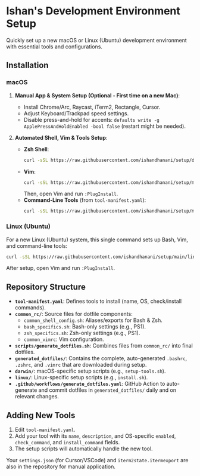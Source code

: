 # Ishan's Development Environment Setup

Quickly set up a new macOS or Linux (Ubuntu) development environment with essential tools and configurations.

## Installation

### macOS

1.  **Manual App & System Setup (Optional - First time on a new Mac)**:

    - Install Chrome/Arc, Raycast, iTerm2, Rectangle, Cursor.
    - Adjust Keyboard/Trackpad speed settings.
    - Disable press-and-hold for accents: `defaults write -g ApplePressAndHoldEnabled -bool false` (restart might be needed).

2.  **Automated Shell, Vim & Tools Setup**:
    - **Zsh Shell**:
      ```bash
      curl -sSL https://raw.githubusercontent.com/ishandhanani/setup/dotfiles-latest/generated_dotfiles/.zshrc -o ~/.zshrc && echo "Zsh config installed. Source it or open a new terminal."
      ```
    - **Vim**:
      ```bash
      curl -sSL https://raw.githubusercontent.com/ishandhanani/setup/main/linux/vim_setup.sh | bash
      ```
      Then, open Vim and run `:PlugInstall`.
    - **Command-Line Tools** (from `tool-manifest.yaml`):
      ```bash
      curl -sSL https://raw.githubusercontent.com/ishandhanani/setup/main/darwin/setup-tools.sh | bash
      ```

### Linux (Ubuntu)

For a new Linux (Ubuntu) system, this single command sets up Bash, Vim, and command-line tools:

```bash
curl -sSL https://raw.githubusercontent.com/ishandhanani/setup/main/linux/install.sh | bash
```

After setup, open Vim and run `:PlugInstall`.

## Repository Structure

- **`tool-manifest.yaml`**: Defines tools to install (name, OS, check/install commands).
- **`common_rc/`**: Source files for dotfile components:
  - `common_shell_config.sh`: Aliases/exports for Bash & Zsh.
  - `bash_specifics.sh`: Bash-only settings (e.g., PS1).
  - `zsh_specifics.sh`: Zsh-only settings (e.g., PS1).
  - `common_vimrc`: Vim configuration.
- **`scripts/generate_dotfiles.sh`**: Combines files from `common_rc/` into final dotfiles.
- **`generated_dotfiles/`**: Contains the complete, auto-generated `.bashrc`, `.zshrc`, and `.vimrc` that are downloaded during setup.
- **`darwin/`**: macOS-specific setup scripts (e.g., `setup-tools.sh`).
- **`linux/`**: Linux-specific setup scripts (e.g., `install.sh`).
- **`.github/workflows/generate_dotfiles.yaml`**: GitHub Action to auto-generate and commit dotfiles in `generated_dotfiles/` daily and on relevant changes.

## Adding New Tools

1.  Edit `tool-manifest.yaml`.
2.  Add your tool with its `name`, `description`, and OS-specific `enabled`, `check_command`, and `install_command` fields.
3.  The setup scripts will automatically handle the new tool.

Your `settings.json` (for Cursor/VSCode) and `iterm2state.itermexport` are also in the repository for manual application.
